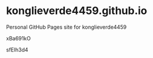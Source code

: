 # konglieverde4459.github.io
Personal GitHub Pages site for konglieverde4459


















































xBa691kO

sfEIh3d4
